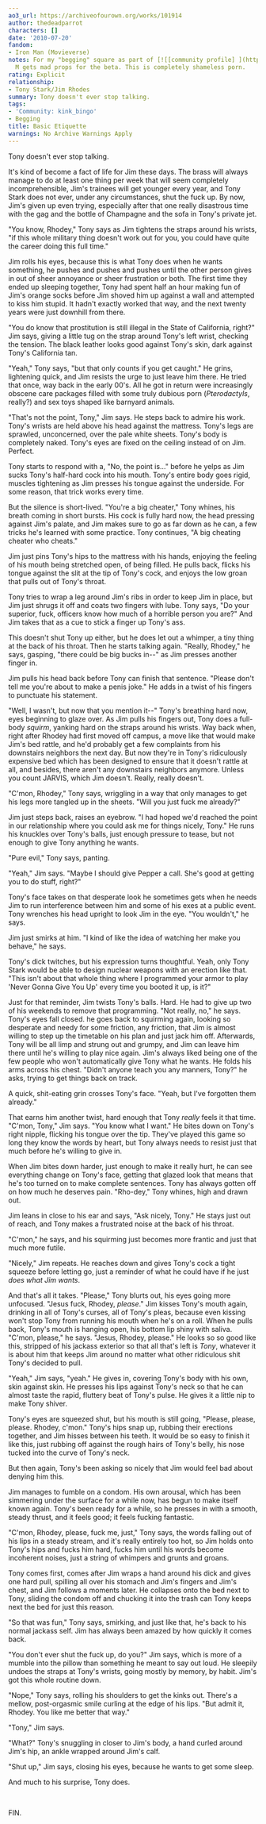 ```yaml
---
ao3_url: https://archiveofourown.org/works/101914
author: thedeadparrot
characters: []
date: '2010-07-20'
fandom:
- Iron Man (Movieverse)
notes: For my "begging" square as part of [![[community profile] ](http://s.dreamwidth.org/img/silk/identity/community.png)](http://kink-bingo.dreamwidth.org/profile)[**kink\_bingo**](http://kink-bingo.dreamwidth.org/).
  M gets mad props for the beta. This is completely shameless porn.
rating: Explicit
relationship:
- Tony Stark/Jim Rhodes
summary: Tony doesn't ever stop talking.
tags:
- 'Community: kink_bingo'
- Begging
title: Basic Etiquette
warnings: No Archive Warnings Apply
---
```


Tony doesn't ever stop talking.

It's kind of become a fact of life for Jim these days. The brass will always manage to do at least one thing per week that will seem completely incomprehensible, Jim's trainees will get younger every year, and Tony Stark does not ever, under any circumstances, shut the fuck up. By now, Jim's given up even trying, especially after that one really disastrous time with the gag and the bottle of Champagne and the sofa in Tony's private jet.

"You know, Rhodey," Tony says as Jim tightens the straps around his wrists, "if this whole military thing doesn't work out for you, you could have quite the career doing this full time."

Jim rolls his eyes, because this is what Tony does when he wants something, he pushes and pushes and pushes until the other person gives in out of sheer annoyance or sheer frustration or both. The first time they ended up sleeping together, Tony had spent half an hour making fun of Jim's orange socks before Jim shoved him up against a wall and attempted to kiss him stupid. It hadn't exactly worked that way, and the next twenty years were just downhill from there.

"You do know that prostitution is still illegal in the State of California, right?" Jim says, giving a little tug on the strap around Tony's left wrist, checking the tension. The black leather looks good against Tony's skin, dark against Tony's California tan.

"Yeah," Tony says, "but that only counts if you get caught." He grins, lightening quick, and Jim resists the urge to just leave him there. He tried that once, way back in the early 00's. All he got in return were increasingly obscene care packages filled with some truly dubious porn (*Pterodactyls*, really?) and sex toys shaped like barnyard animals.

"That's not the point, Tony," Jim says. He steps back to admire his work. Tony's wrists are held above his head against the mattress. Tony's legs are sprawled, unconcerned, over the pale white sheets. Tony's body is completely naked. Tony's eyes are fixed on the ceiling instead of on Jim. Perfect.

Tony starts to respond with a, "No, the point is..." before he yelps as Jim sucks Tony's half-hard cock into his mouth. Tony's entire body goes rigid, muscles tightening as Jim presses his tongue against the underside. For some reason, that trick works every time.

But the silence is short-lived. "You're a big cheater," Tony whines, his breath coming in short bursts. His cock is fully hard now, the head pressing against Jim's palate, and Jim makes sure to go as far down as he can, a few tricks he's learned with some practice. Tony continues, "A big cheating cheater who cheats."

Jim just pins Tony's hips to the mattress with his hands, enjoying the feeling of his mouth being stretched open, of being filled. He pulls back, flicks his tongue against the slit at the tip of Tony's cock, and enjoys the low groan that pulls out of Tony's throat.

Tony tries to wrap a leg around Jim's ribs in order to keep Jim in place, but Jim just shrugs it off and coats two fingers with lube. Tony says, "Do your superior, fuck, officers know how much of a horrible person you are?" And Jim takes that as a cue to stick a finger up Tony's ass.

This doesn't shut Tony up either, but he does let out a whimper, a tiny thing at the back of his throat. Then he starts talking again. "Really, Rhodey," he says, gasping, "there could be big bucks in--" as Jim presses another finger in.

Jim pulls his head back before Tony can finish that sentence. "Please don't tell me you're about to make a penis joke." He adds in a twist of his fingers to punctuate his statement.

"Well, I wasn't, but now that you mention it--" Tony's breathing hard now, eyes beginning to glaze over. As Jim pulls his fingers out, Tony does a full-body *squirm*, yanking hard on the straps around his wrists. Way back when, right after Rhodey had first moved off campus, a move like that would make Jim's bed rattle, and he'd probably get a few complaints from his downstairs neighbors the next day. But now they're in Tony's ridiculously expensive bed which has been designed to ensure that it doesn't rattle at all, and besides, there aren't any downstairs neighbors anymore. Unless you count JARVIS, which Jim doesn't. Really, really doesn't.

"C'mon, Rhodey," Tony says, wriggling in a way that only manages to get his legs more tangled up in the sheets. "Will you just fuck me already?"

Jim just steps back, raises an eyebrow. "I had hoped we'd reached the point in our relationship where you could ask me for things nicely, Tony." He runs his knuckles over Tony's balls, just enough pressure to tease, but not enough to give Tony anything he wants.

"Pure evil," Tony says, panting.

"Yeah," Jim says. "Maybe I should give Pepper a call. She's good at getting you to do stuff, right?"

Tony's face takes on that desperate look he sometimes gets when he needs Jim to run interference between him and some of his exes at a public event. Tony wrenches his head upright to look Jim in the eye. "You wouldn't," he says.

Jim just smirks at him. "I kind of like the idea of watching her make you behave," he says.

Tony's dick twitches, but his expression turns thoughtful. Yeah, only Tony Stark would be able to design nuclear weapons with an erection like that. "This isn't about that whole thing where I programmed your armor to play 'Never Gonna Give You Up' every time you booted it up, is it?"

Just for that reminder, Jim twists Tony's balls. Hard. He had to give up two of his weekends to remove that programming. "Not really, no," he says. Tony's eyes fall closed. he goes back to squirming again, looking so desperate and needy for some friction, any friction, that Jim is almost willing to step up the timetable on his plan and just jack him off. Afterwards, Tony will be all limp and strung out and grumpy, and Jim can leave him there until he's willing to play nice again. Jim's always liked being one of the few people who won't automatically give Tony what he wants. He folds his arms across his chest. "Didn't anyone teach you any manners, Tony?" he asks, trying to get things back on track.

A quick, shit-eating grin crosses Tony's face. "Yeah, but I've forgotten them already."

That earns him another twist, hard enough that Tony *really* feels it that time. "C'mon, Tony," Jim says. "You know what I want." He bites down on Tony's right nipple, flicking his tongue over the tip. They've played this game so long they know the words by heart, but Tony always needs to resist just that much before he's willing to give in.

When Jim bites down harder, just enough to make it really hurt, he can see everything change on Tony's face, getting that glazed look that means that he's too turned on to make complete sentences. Tony has always gotten off on how much he deserves pain. "Rho-dey," Tony whines, high and drawn out.

Jim leans in close to his ear and says, "Ask nicely, Tony." He stays just out of reach, and Tony makes a frustrated noise at the back of his throat.

"C'mon," he says, and his squirming just becomes more frantic and just that much more futile.

"Nicely," Jim repeats. He reaches down and gives Tony's cock a tight squeeze before letting go, just a reminder of what he could have if he just *does what Jim wants*.

And that's all it takes. "Please," Tony blurts out, his eyes going more unfocused. "Jesus fuck, Rhodey, *please*." Jim kisses Tony's mouth again, drinking in all of Tony's curses, all of Tony's pleas, because even kissing won't stop Tony from running his mouth when he's on a roll. When he pulls back, Tony's mouth is hanging open, his bottom lip shiny with saliva. "C'mon, please," he says. "Jesus, Rhodey, please." He looks so so good like this, stripped of his jackass exterior so that all that's left is *Tony*, whatever it is about him that keeps Jim around no matter what other ridiculous shit Tony's decided to pull.

"Yeah," Jim says, "yeah." He gives in, covering Tony's body with his own, skin against skin. He presses his lips against Tony's neck so that he can almost taste the rapid, fluttery beat of Tony's pulse. He gives it a little nip to make Tony shiver.

Tony's eyes are squeezed shut, but his mouth is still going, "Please, please, please. Rhodey, c'mon." Tony's hips snap up, rubbing their erections together, and Jim hisses between his teeth. It would be so easy to finish it like this, just rubbing off against the rough hairs of Tony's belly, his nose tucked into the curve of Tony's neck.

But then again, Tony's been asking so nicely that Jim would feel bad about denying him this.

Jim manages to fumble on a condom. His own arousal, which has been simmering under the surface for a while now, has begun to make itself known again. Tony's been ready for a while, so he presses in with a smooth, steady thrust, and it feels good; it feels fucking fantastic.

"C'mon, Rhodey, please, fuck me, just," Tony says, the words falling out of his lips in a steady stream, and it's really entirely too hot, so Jim holds onto Tony's hips and fucks him hard, fucks him until his words become incoherent noises, just a string of whimpers and grunts and groans.

Tony comes first, comes after Jim wraps a hand around his dick and gives one hard pull, spilling all over his stomach and Jim's fingers and Jim's chest, and Jim follows a moments later. He collapses onto the bed next to Tony, sliding the condom off and chucking it into the trash can Tony keeps next the bed for just this reason.

"So that was fun," Tony says, smirking, and just like that, he's back to his normal jackass self. Jim has always been amazed by how quickly it comes back.

"You don't ever shut the fuck up, do you?" Jim says, which is more of a mumble into the pillow than something he meant to say out loud. He sleepily undoes the straps at Tony's wrists, going mostly by memory, by habit. Jim's got this whole routine down.

"Nope," Tony says, rolling his shoulders to get the kinks out. There's a mellow, post-orgasmic smile curling at the edge of his lips. "But admit it, Rhodey. You like me better that way."

"Tony," Jim says.

"What?" Tony's snuggling in closer to Jim's body, a hand curled around Jim's hip, an ankle wrapped around Jim's calf.

"Shut up," Jim says, closing his eyes, because he wants to get some sleep.

And much to his surprise, Tony does.

 

FIN.